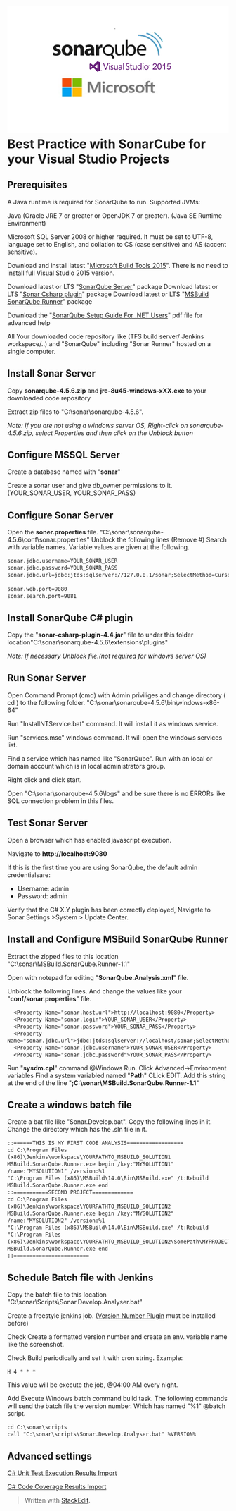 
![enter image description here](https://raw.githubusercontent.com/ozgurkayaist/Practice.SonarCube.Msbuild.CSharp/master/images/banner.png)
Best Practice with SonarCube for your Visual Studio Projects
===================

## Prerequisites

A Java runtime is required for SonarQube to run. Supported JVMs:

Java (Oracle JRE 7 or greater or OpenJDK 7 or greater). (Java SE Runtime Environment)

Microsoft SQL Server 2008 or higher required. It must be set to UTF-8, language set to English, and collation to CS (case sensitive) and AS (accent sensitive).


Download and install latest "[Microsoft Build Tools 2015](https://www.microsoft.com/en-us/download/details.aspx?id=48159)". There is no need to install full Visual Studio 2015 version.


Download latest or LTS "[SonarQube Server](http://www.sonarqube.org/downloads/)" package
Download latest or LTS "[Sonar Csharp plugin](http://docs.sonarqube.org/display/PLUG/C#+Plugin)" package
Download latest or LTS "[MSBuild SonarQube Runner](http://docs.sonarqube.org/display/SONAR/Analyzing+with+SonarQube+Scanner+for+MSBuild)" package


Download the "[SonarQube Setup Guide For .NET Users](http://redirect.sonarsource.com/doc/sq-setup-guide-for-dotnet-users.html)" pdf file for advanced help

All Your downloaded code repository like (TFS build server/ Jenkins workspace/..) and "SonarQube" including "Sonar Runner" hosted on a single computer.

## Install Sonar Server

Copy **sonarqube-4.5.6.zip** and **jre-8u45-windows-xXX.exe** to your downloaded code repository 

Extract zip files to "C:\sonar\sonarqube-4.5.6".

*Note: If you are not using a windows server OS, Right-click on sonarqube-4.5.6.zip, select Properties and then click on the Unblock button*

## Configure MSSQL Server
Create a database named with "**sonar**"

Create a sonar user and give db_owner permissions to it. (YOUR_SONAR_USER, YOUR_SONAR_PASS)


## Configure Sonar Server

Open the **soner.properties** file. "C:\sonar\sonarqube-4.5.6\conf\sonar.properties"
Unblock the following lines (Remove #) Search with variable names. Variable values are given at the following.

    sonar.jdbc.username=YOUR_SONAR_USER
    sonar.jdbc.password=YOUR_SONAR_PASS
    sonar.jdbc.url=jdbc:jtds:sqlserver://127.0.0.1/sonar;SelectMethod=Cursor
    
    sonar.web.port=9080
    sonar.search.port=9081

## Install SonarQube C# plugin

Copy the "**sonar-csharp-plugin-4.4.jar**" file to under this folder location"C:\sonar\sonarqube-4.5.6\extensions\plugins\"

*Note: If necessary Unblock file.(not required for windows server OS)*

## Run Sonar Server
Open Command Prompt (cmd) with Admin priviliges and change directory ( cd ) to the following folder.
"C:\sonar\sonarqube-4.5.6\bin\windows-x86-64"

Run "InstallNTService.bat" command. It will install it as windows service.

Run "services.msc" windows command. It will open the windows services list.

Find a service which has named like "SonarQube". Run with an local or domain account which is in local administrators group.

Right click and click start.

Open "C:\sonar\sonarqube-4.5.6\logs" and be sure there is no ERRORs like SQL connection problem in this files.

## Test Sonar Server

Open a browser which has enabled javascript execution.

Navigate to **http://localhost:9080**

If this is the first time you are using SonarQube, the default admin credentialsare:
- Username: admin
- Password: admin

Verify that the C# X.Y plugin has been correctly deployed, Navigate to Sonar Settings >System > Update Center.

## Install and Configure MSBuild SonarQube Runner

Extract the zipped files to this location "C:\sonar\MSBuild.SonarQube.Runner-1.1"

Open with notepad for editing "**SonarQube.Analysis.xml**" file.

Unblock the following lines. And change the values like your "**conf/sonar.properties**" file.

      <Property Name="sonar.host.url">http://localhost:9080</Property>
      <Property Name="sonar.login">YOUR_SONAR_USER</Property>
      <Property Name="sonar.password">YOUR_SONAR_PASS</Property>
      <Property Name="sonar.jdbc.url">jdbc:jtds:sqlserver://localhost/sonar;SelectMethod=Cursor</Property>
      <Property Name="sonar.jdbc.username">YOUR_SONAR_USER</Property>
      <Property Name="sonar.jdbc.password">YOUR_SONAR_PASS</Property>


Run "**sysdm.cpl**" command @Windows Run. Click Advanced->Environment variables
Find a system variabled named "**Path**"  CLick EDIT.
Add this string at the end of the line "**;C:\sonar\MSBuild.SonarQube.Runner-1.1**"


## Create a windows batch file

Create a bat file like "Sonar.Develop.bat". Copy the following lines in it. Change the directory which has the .sln file in it.

    ::======THIS IS MY FIRST CODE ANALYSIS==================
    cd C:\Program Files (x86)\Jenkins\workspace\YOURPATHTO_MSBUILD_SOLUTION1
    MSBuild.SonarQube.Runner.exe begin /key:"MYSOLUTION1" /name:"MYSOLUTION1" /version:%1
    "C:\Program Files (x86)\MSBuild\14.0\Bin\MSBuild.exe" /t:Rebuild
    MSBuild.SonarQube.Runner.exe end
    ::===========SECOND PROJECT=============
    cd C:\Program Files (x86)\Jenkins\workspace\YOURPATHTO_MSBUILD_SOLUTION2
    MSBuild.SonarQube.Runner.exe begin /key:"MYSOLUTION2" /name:"MYSOLUTION2" /version:%1
    "C:\Program Files (x86)\MSBuild\14.0\Bin\MSBuild.exe" /t:Rebuild "C:\Program Files (x86)\Jenkins\workspace\YOURPATHTO_MSBUILD_SOLUTION2\SomePath\MYPROJECT.sln"
    MSBuild.SonarQube.Runner.exe end
    ::========================
    
## Schedule Batch file with Jenkins

Copy the batch file to this location "C:\sonar\Scripts\Sonar.Develop.Analyser.bat"

Create a freestyle jenkins job. ([Version Number Plugin](https://wiki.jenkins-ci.org/display/JENKINS/Version+Number+Plugin) must be installed before)

Check Create a formatted version number and create an env. variable name like the screenshot.

Check Build periodically and set it with cron string. 
Example:

    H 4 * * *  

This value will be execute the job, @04:00 AM every night.

Add Execute Windows batch command build task. The following commands will send the batch file the version number. Which has named "%1" @batch script.

    cd C:\sonar\scripts
    call "C:\sonar\scripts\Sonar.Develop.Analyser.bat" %VERSION%

## Advanced settings
[C# Unit Test Execution Results Import](http://docs.sonarqube.org/display/PLUG/C#+Unit+Test+Execution+Results+Import)

[C# Code Coverage Results Import](http://docs.sonarqube.org/display/PLUG/C#+Code+Coverage+Results+Import)



















> Written with [StackEdit](https://stackedit.io/).